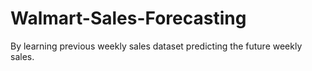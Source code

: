 # Walmart-Sales-Forecasting
By learning previous weekly sales dataset predicting the future weekly sales.
